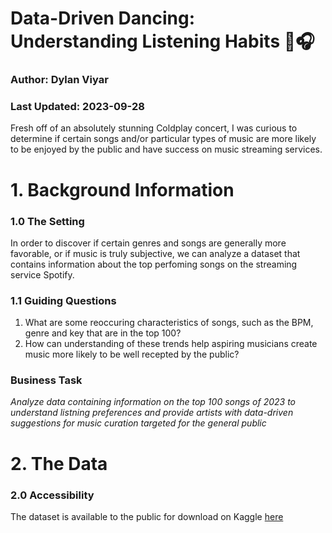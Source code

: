 # Data-Driven Dancing: Understanding Listening Habits 🎵🎧
### Author: Dylan Viyar
### Last Updated: 2023-09-28

Fresh off of an absolutely stunning Coldplay concert, I was curious to determine if certain songs and/or particular types of music are more likely to be enjoyed by the public and have success on music streaming services.

# 1. Background Information

### 1.0 The Setting

In order to discover if certain genres and songs are generally more favorable, or if music is truly subjective, we can analyze a dataset that contains information about the top perfoming songs on the streaming service Spotify.

### 1.1 Guiding Questions 

1. What are some reoccuring characteristics of songs, such as the BPM, genre and key that are in the top 100?
2. How can understanding of these trends help aspiring musicians create music more likely to be well recepted by the public?

### Business Task

*Analyze data containing information on the top 100 songs of 2023 to understand listning preferences and provide artists with data-driven suggestions for music curation targeted for the general public*


# 2. The Data

### 2.0 Accessibility

The dataset is available to the public for download on Kaggle [here](https://www.kaggle.com/datasets/nelgiriyewithana/top-spotify-songs-2023)

